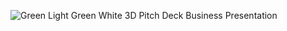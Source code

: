 ![Green Light Green White 3D Pitch Deck Business Presentation](https://user-images.githubusercontent.com/91872149/204203041-bcdd1a26-9ad1-4093-a706-228c90029b6d.png)